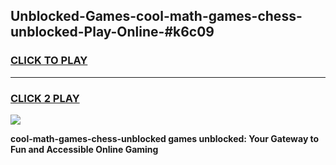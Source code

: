 
## Unblocked-Games-cool-math-games-chess-unblocked-Play-Online-#k6c09
<h3>
<a href="https://premium.freeplayer.one?title=cool-math-games-chess-unblocked&ref=27F">CLICK TO PLAY</a></h3>
<hr>

<h3>
<a href="https://premium.freeplayer.one?title=cool-math-games-chess-unblocked&ref=27F">CLICK 2 PLAY</a>
  
</h3>

<a href="https://premium.freeplayer.one?title=cool-math-games-chess-unblocked&ref=27F"><img src="https://clearcache.store/games.png"></a>


**cool-math-games-chess-unblocked games unblocked: Your Gateway to Fun and Accessible Online Gaming**
